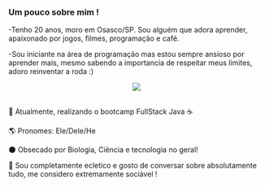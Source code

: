 ### Um pouco sobre mim !

-Tenho 20 anos, moro em Osasco/SP. Sou alguém que adora aprender, apaixonado por jogos, filmes, programação e café. 

-Sou iniciante na área de programação mas estou sempre ansioso por aprender mais, mesmo sabendo a importancia de respeitar meus limites, adoro reinventar a roda :)

<p align="center">
  <img src="https://i.imgur.com/DnUrCmL.gif">
  
  </br>
</br>
<div display="inline-block">
 <p align="left"> 🤖 Atualmente, realizando o bootcamp FullStack Java ☕</p>
 <p align="left"> 🌎 Pronomes: Ele/Dele/He</p>
 <p align="left"> 🌑 Obsecado por Biologia, Ciência e tecnologia no geral!</p>
 <p align="left"> 🧪 Sou completamente ecletico e gosto de conversar sobre absolutamente tudo, me considero extremamente sociável !</p>
</div>
